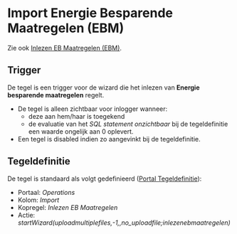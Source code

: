 # Import Energie Besparende Maatregelen (EBM)

Zie ook [Inlezen EB Maatregelen (EBM)](/probleemoplossing/programmablokken/inlezen_energiebesparende_maatregelen.md).

## Trigger

De tegel is een trigger voor de wizard die het inlezen van **Energie besparende maatregelen** regelt.

  - De tegel is alleen zichtbaar voor inlogger wanneer:
    - deze aan hem/haar is toegekend
    - de evaluatie van het *SQL statement onzichtbaar* bij de tegeldefinitie een waarde ongelijk aan 0 oplevert.
  - Een tegel is disabled indien zo aangevinkt bij de tegeldefinitie.

## Tegeldefinitie

De tegel is standaard als volgt gedefinieerd ([Portal Tegeldefinitie](/instellen_inrichten/portaldefinitie/portal_tegel.md)):

  - Portaal: *Operations*
  - Kolom: *Import*
  - Kopregel: *Inlezen EB Maatregelen*
  - Actie: *startWizard(uploadmultiplefiles,-1,,no_uploadfile;inlezenebmaatregelen)*

